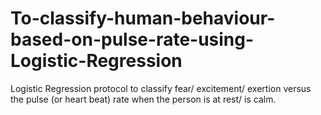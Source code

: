 # To-classify-human-behaviour-based-on-pulse-rate-using-Logistic-Regression
Logistic Regression protocol to classify fear/ excitement/ exertion versus the pulse (or heart beat) rate when the person is at rest/ is calm.
